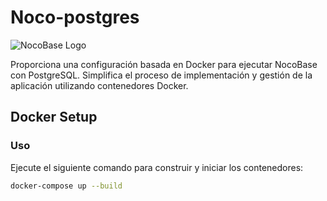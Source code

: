# Noco-postgres
![NocoBase Logo](https://static-docs.nocobase.com/logo-nocobase.png)

Proporciona una configuración basada en Docker para ejecutar NocoBase con PostgreSQL. Simplifica el proceso de implementación y gestión de la aplicación utilizando contenedores Docker.
## Docker Setup

### Uso
Ejecute el siguiente comando para construir y iniciar los contenedores:
```bash
docker-compose up --build
```
